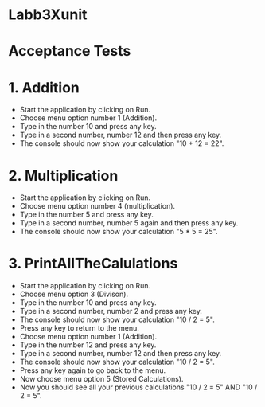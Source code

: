 # Labb3Xunit


<h1> Acceptance Tests </h1>

<h1>1. Addition </h1>

- Start the application by clicking on Run.
- Choose menu option number 1 (Addition).
- Type in the number 10 and press any key.
- Type in a second number, number 12 and then press any key.
- The console should now show your calculation "10 + 12 = 22".



<h1>2. Multiplication </h1>

- Start the application by clicking on Run.
- Choose menu option number 4 (multiplication).
- Type in the number 5 and press any key.
- Type in a second number, number 5 again and then press any key.
- The console should now show your calculation "5 * 5 = 25".



<h1>3. PrintAllTheCalulations </h1>

- Start the application by clicking on Run.
- Choose menu option 3 (Divison).
- Type in the number 10 and press any key.
- Type in a second number, number 2 and press any key.
- The console should now show your calculation "10 / 2 = 5".
- Press any key to return to the menu.
- Choose menu option number 1 (Addition).
- Type in the number 12 and press any key.
- Type in a second number, number 12 and then press any key.
- The console should now show your calculation "10 / 2 = 5".
- Press any key again to go back to the menu.
- Now choose menu option 5 (Stored Calculations). 
- Now you should see all your previous calculations "10 / 2 = 5" AND "10 / 2 = 5".
